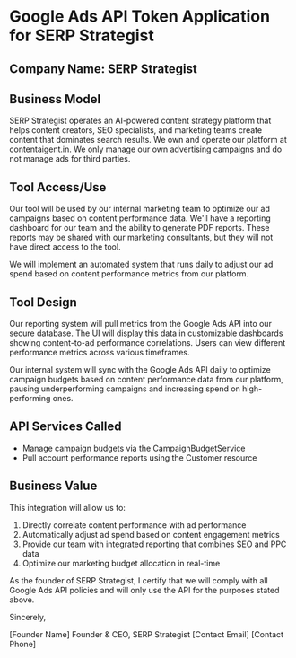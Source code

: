 # Google Ads API Token Application for SERP Strategist

## Company Name: SERP Strategist

## Business Model
SERP Strategist operates an AI-powered content strategy platform that helps content creators, SEO specialists, and marketing teams create content that dominates search results. We own and operate our platform at contentaigent.in. We only manage our own advertising campaigns and do not manage ads for third parties.

## Tool Access/Use
Our tool will be used by our internal marketing team to optimize our ad campaigns based on content performance data. We'll have a reporting dashboard for our team and the ability to generate PDF reports. These reports may be shared with our marketing consultants, but they will not have direct access to the tool.

We will implement an automated system that runs daily to adjust our ad spend based on content performance metrics from our platform.

## Tool Design
Our reporting system will pull metrics from the Google Ads API into our secure database. The UI will display this data in customizable dashboards showing content-to-ad performance correlations. Users can view different performance metrics across various timeframes.

Our internal system will sync with the Google Ads API daily to optimize campaign budgets based on content performance data from our platform, pausing underperforming campaigns and increasing spend on high-performing ones.

## API Services Called
- Manage campaign budgets via the CampaignBudgetService
- Pull account performance reports using the Customer resource

## Business Value
This integration will allow us to:
1. Directly correlate content performance with ad performance
2. Automatically adjust ad spend based on content engagement metrics
3. Provide our team with integrated reporting that combines SEO and PPC data
4. Optimize our marketing budget allocation in real-time

As the founder of SERP Strategist, I certify that we will comply with all Google Ads API policies and will only use the API for the purposes stated above.

Sincerely,

[Founder Name]
Founder & CEO, SERP Strategist
[Contact Email]
[Contact Phone]
